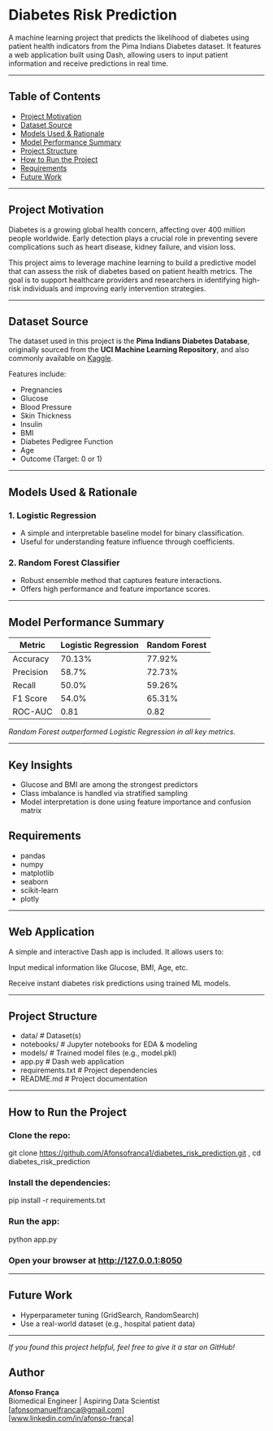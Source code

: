 # Diabetes Risk Prediction

A machine learning project that predicts the likelihood of diabetes using patient health indicators from the Pima Indians Diabetes dataset. It features a web application built using Dash, allowing users to input patient information and receive predictions in real time.

---

## Table of Contents

- [Project Motivation](#-project-motivation)
- [Dataset Source](#-dataset-source)
- [Models Used & Rationale](#-models-used--rationale)
- [Model Performance Summary](#-model-performance-summary)
- [Project Structure](#-project-structure)
- [How to Run the Project](#️-how-to-run-the-project)
- [Requirements](#-requirements)
- [Future Work](#-future-work)

---

## Project Motivation

Diabetes is a growing global health concern, affecting over 400 million people worldwide. Early detection plays a crucial role in preventing severe complications such as heart disease, kidney failure, and vision loss.

This project aims to leverage machine learning to build a predictive model that can assess the risk of diabetes based on patient health metrics. The goal is to support healthcare providers and researchers in identifying high-risk individuals and improving early intervention strategies.

---

## Dataset Source

The dataset used in this project is the **Pima Indians Diabetes Database**, originally sourced from the **UCI Machine Learning Repository**, and also commonly available on [Kaggle](https://www.kaggle.com/datasets/uciml/pima-indians-diabetes-database).

Features include:
- Pregnancies
- Glucose
- Blood Pressure
- Skin Thickness
- Insulin
- BMI
- Diabetes Pedigree Function
- Age
- Outcome (Target: 0 or 1)

---

## Models Used & Rationale

### 1. Logistic Regression
- A simple and interpretable baseline model for binary classification.
- Useful for understanding feature influence through coefficients.

### 2. Random Forest Classifier
- Robust ensemble method that captures feature interactions.
- Offers high performance and feature importance scores.

---

## Model Performance Summary

| Metric        | Logistic Regression | Random Forest |
|---------------|---------------------|----------------|
| Accuracy      | 70.13%              | 77.92% |
| Precision     | 58.7%               | 72.73% |
| Recall        | 50.0%               | 59.26% |
| F1 Score      | 54.0%               | 65.31% |
| ROC-AUC       | 0.81               | 0.82 |

*Random Forest outperformed Logistic Regression in all key metrics.*

---

## Key Insights

- Glucose and BMI are among the strongest predictors
- Class imbalance is handled via stratified sampling
- Model interpretation is done using feature importance and confusion matrix


## Requirements


- pandas
- numpy
- matplotlib
- seaborn
- scikit-learn
- plotly


---

## Web Application
A simple and interactive Dash app is included. It allows users to:

Input medical information like Glucose, BMI, Age, etc.

Receive instant diabetes risk predictions using trained ML models.

---

## Project Structure

- data/ # Dataset(s)
- notebooks/ # Jupyter notebooks for EDA & modeling
- models/ # Trained model files (e.g., model.pkl)
- app.py # Dash web application
- requirements.txt # Project dependencies
- README.md # Project documentation

---

## How to Run the Project

### Clone the repo:

git clone https://github.com/Afonsofranca1/diabetes_risk_prediction.git
, cd diabetes_risk_prediction

### Install the dependencies:

pip install -r requirements.txt

### Run the app:

python app.py

### Open your browser at http://127.0.0.1:8050

---

## Future Work

- Hyperparameter tuning (GridSearch, RandomSearch)
- Use a real-world dataset (e.g., hospital patient data)

---

*If you found this project helpful, feel free to give it a star on GitHub!*

## Author

**Afonso França**  
Biomedical Engineer | Aspiring Data Scientist  
[afonsomanuelfranca@gmail.com]  
[www.linkedin.com/in/afonso-frança]  



